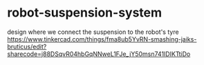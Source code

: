 # robot-suspension-system
design where we connect the suspension to the robot's tyre
https://www.tinkercad.com/things/fma8ub5YvRN-smashing-jaiks-bruticus/edit?sharecode=j88DSqvR04hbGqNNweL1FJe_jY50msn741IDIKTtiDo

